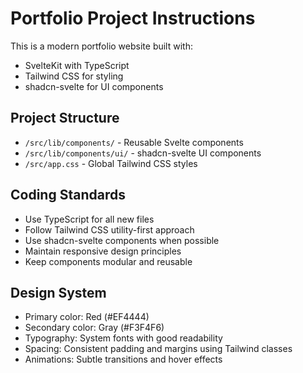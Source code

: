 <!-- Use this file to provide workspace-specific custom instructions to Copilot. For more details, visit https://code.visualstudio.com/docs/copilot/copilot-customization#_use-a-githubcopilotinstructionsmd-file -->

# Portfolio Project Instructions

This is a modern portfolio website built with:
- SvelteKit with TypeScript
- Tailwind CSS for styling
- shadcn-svelte for UI components

## Project Structure
- `/src/lib/components/` - Reusable Svelte components
- `/src/lib/components/ui/` - shadcn-svelte UI components
- `/src/app.css` - Global Tailwind CSS styles

## Coding Standards
- Use TypeScript for all new files
- Follow Tailwind CSS utility-first approach
- Use shadcn-svelte components when possible
- Maintain responsive design principles
- Keep components modular and reusable

## Design System
- Primary color: Red (#EF4444)
- Secondary color: Gray (#F3F4F6)
- Typography: System fonts with good readability
- Spacing: Consistent padding and margins using Tailwind classes
- Animations: Subtle transitions and hover effects
